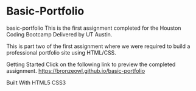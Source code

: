 # Basic-Portfolio

basic-portfolio
This is the first assignment completed for the Houston Coding Bootcamp Delivered by UT Austin.

This is part two of the first assignment where we were required to build a professional portfolio site using HTML/CSS.

Getting Started
Click on the following link to preview the completed assignment.
https://bronzeowl.github.io/basic-portfolio

Built With
HTML5
CSS3
